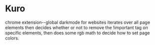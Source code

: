 # Kuro
chrome extension--global darkmode for websites
iterates over all page elements then decides whether or not to remove the !important tag on specific elements,
then does some rgb math to decide how to set page colors.
